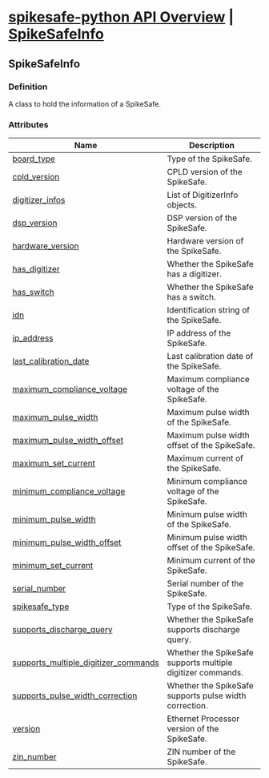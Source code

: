 # [spikesafe-python API Overview](/spikesafe_python_lib_docs/README.md) | [SpikeSafeInfo](/spikesafe_python_lib_docs/SpikeSafeInfo/README.md)

## SpikeSafeInfo

### Definition
A class to hold the information of a SpikeSafe.

### Attributes
| Name | Description |
| - | - |
| [board_type](/spikesafe_python_lib_docs/SpikeSafeInfo/board_type/README.md) | Type of the SpikeSafe. |
| [cpld_version](/spikesafe_python_lib_docs/SpikeSafeInfo/cpld_version/README.md) | CPLD version of the SpikeSafe. |
| [digitizer_infos](/spikesafe_python_lib_docs/SpikeSafeInfo/digitizer_infos/README.md) | List of DigitizerInfo objects. |
| [dsp_version](/spikesafe_python_lib_docs/SpikeSafeInfo/dsp_version/README.md) | DSP version of the SpikeSafe. |
| [hardware_version](/spikesafe_python_lib_docs/SpikeSafeInfo/hardware_version/README.md) | Hardware version of the SpikeSafe. |
| [has_digitizer](/spikesafe_python_lib_docs/SpikeSafeInfo/has_digitizer/README.md) | Whether the SpikeSafe has a digitizer. |
| [has_switch](/spikesafe_python_lib_docs/SpikeSafeInfo/has_switch/README.md) | Whether the SpikeSafe has a switch. |
| [idn](/spikesafe_python_lib_docs/SpikeSafeInfo/idn/README.md) | Identification string of the SpikeSafe. |
| [ip_address](/spikesafe_python_lib_docs/SpikeSafeInfo/ip_address/README.md) | IP address of the SpikeSafe. |
| [last_calibration_date](/spikesafe_python_lib_docs/SpikeSafeInfo/last_calibration_date/README.md) | Last calibration date of the SpikeSafe. |
| [maximum_compliance_voltage](/spikesafe_python_lib_docs/SpikeSafeInfo/maximum_compliance_voltage/README.md) | Maximum compliance voltage of the SpikeSafe. |
| [maximum_pulse_width](/spikesafe_python_lib_docs/SpikeSafeInfo/maximum_pulse_width/README.md) |Maximum pulse width of the SpikeSafe.  |
| [maximum_pulse_width_offset](/spikesafe_python_lib_docs/SpikeSafeInfo/maximum_pulse_width_offset/README.md) |Maximum pulse width offset of the SpikeSafe.  |
| [maximum_set_current](/spikesafe_python_lib_docs/SpikeSafeInfo/maximum_set_current/README.md) | Maximum current of the SpikeSafe. |
| [minimum_compliance_voltage](/spikesafe_python_lib_docs/SpikeSafeInfo/minimum_compliance_voltage/README.md) | Minimum compliance voltage of the SpikeSafe. |
| [minimum_pulse_width](/spikesafe_python_lib_docs/SpikeSafeInfo/minimum_pulse_width/README.md) |Minimum pulse width of the SpikeSafe.  |
| [minimum_pulse_width_offset](/spikesafe_python_lib_docs/SpikeSafeInfo/minimum_pulse_width_offset/README.md) |Minimum pulse width offset of the SpikeSafe.  |
| [minimum_set_current](/spikesafe_python_lib_docs/SpikeSafeInfo/minimum_set_current/README.md) | Minimum current of the SpikeSafe. |
| [serial_number](/spikesafe_python_lib_docs/SpikeSafeInfo/serial_number/README.md) | Serial number of the SpikeSafe. |
| [spikesafe_type](/spikesafe_python_lib_docs/SpikeSafeInfo/spikesafe_type/README.md) | Type of the SpikeSafe. |
| [supports_discharge_query](/spikesafe_python_lib_docs/SpikeSafeInfo/supports_discharge_query/README.md) | Whether the SpikeSafe supports discharge query. |
| [supports_multiple_digitizer_commands](/spikesafe_python_lib_docs/SpikeSafeInfo/supports_multiple_digitizer_commands/README.md) | Whether the SpikeSafe supports multiple digitizer commands. |
| [supports_pulse_width_correction](/spikesafe_python_lib_docs/SpikeSafeInfo/supports_pulse_width_correction/README.md) | Whether the SpikeSafe supports pulse width correction. |
| [version](/spikesafe_python_lib_docs/SpikeSafeInfo/version/README.md) | Ethernet Processor version of the SpikeSafe. |
| [zin_number](/spikesafe_python_lib_docs/SpikeSafeInfo/zin_number/README.md) | ZIN number of the SpikeSafe. |